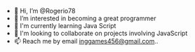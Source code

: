 - 👋 Hi, I’m @Rogerio78
- 👀 I’m interested in  becoming a great programmer
- 🌱 I'm currently learning Java Script
- 💞️ I'm looking to collaborate on projects involving JavaScript
- 📫 Reach me by email
inggames456@gmail.com..


